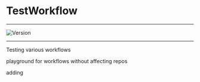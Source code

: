 # TestWorkflow

---

![Version](https://img.shields.io/badge/Version-2.0.20-brightgreen)

---

Testing various workflows

playground for workflows without affecting repos

adding

